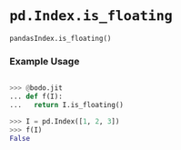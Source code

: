# `pd.Index.is_floating`

`pandasIndex.is_floating()`

### Example Usage

```py

>>> @bodo.jit
... def f(I):
...   return I.is_floating()

>>> I = pd.Index([1, 2, 3])
>>> f(I)
False
```

